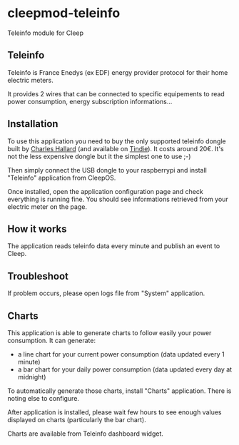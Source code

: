 # cleepmod-teleinfo

Teleinfo module for Cleep

## Teleinfo
Teleinfo is France Enedys (ex EDF) energy provider protocol for their home electric meters.

It provides 2 wires that can be connected to specific equipements to read power consumption, energy subscription informations...

## Installation
To use this application you need to buy the only supported teleinfo dongle built by [Charles Hallard](http://hallard.me/utinfo/) (and available on [Tindie](https://www.tindie.com/products/hallard/micro-teleinfo-v20/)). It costs around 20€. It's not the less expensive dongle but it the simplest one to use ;-)

Then simply connect the USB dongle to your raspberrypi and install "Teleinfo" application from CleepOS.

Once installed, open the application configuration page and check everything is running fine. You should see informations retrieved from your electric meter on the page.

## How it works
The application reads teleinfo data every minute and publish an event to Cleep.

## Troubleshoot
If problem occurs, please open logs file from "System" application.

## Charts
This application is able to generate charts to follow easily your power consumption. It can generate:
* a line chart for your current power consumption (data updated every 1 minute)
* a bar chart for your daily power consumption (data updated every day at midnight)

To automatically generate those charts, install "Charts" application. There is noting else to configure.

After application is installed, please wait few hours to see enough values displayed on charts (particularly the bar chart).

Charts are available from Teleinfo dashboard widget.
